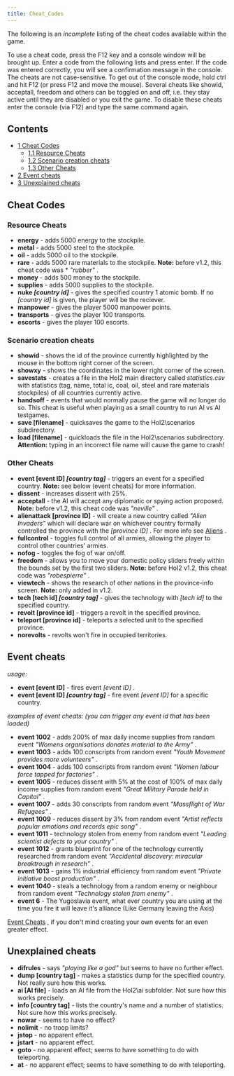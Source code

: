 ```yaml
---
title: Cheat_Codes
---
```

The following is an *incomplete* listing of the cheat codes available
within the game.

To use a cheat code, press the F12 key and a console window will be
brought up. Enter a code from the following lists and press enter. If
the code was entered correctly, you will see a confirmation message in
the console. The cheats are not case-sensitive. To get out of the
console mode, hold ctrl and hit F12 (or press F12 and move the mouse).
Several cheats like showid, acceptall, freedom and others can be toggled
on and off, i.e. they stay active until they are disabled or you exit
the game. To disable these cheats enter the console (via F12) and type
the same command again.

## Contents

-   [ 1 Cheat Codes ](#Cheat_Codes)
    -   [ 1.1 Resource Cheats ](#Resource_Cheats)
    -   [ 1.2 Scenario creation cheats ](#Scenario_creation_cheats)
    -   [ 1.3 Other Cheats ](#Other_Cheats)
-   [ 2 Event cheats ](#Event_cheats)
-   [ 3 Unexplained cheats ](#Unexplained_cheats)

##  Cheat Codes 

###  Resource Cheats 

-   **energy** - adds 5000 energy to the stockpile.
-   **metal** - adds 5000 steel to the stockpile.
-   **oil** - adds 5000 oil to the stockpile.
-   **rare** - adds 5000 rare materials to the stockpile. **Note:**
    before v1.2, this cheat code was \* *"rubber"* .
-   **money** - adds 500 money to the stockpile.
-   **supplies** - adds 5000 supplies to the stockpile.
-   **nuke *\[country id\]*** - gives the specified country 1 atomic
    bomb. If no *\[country id\]* is given, the player will be the
    reciever.
-   **manpower** - gives the player 5000 manpower points.
-   **transports** - gives the player 100 transports.
-   **escorts** - gives the player 100 escorts.

###  Scenario creation cheats 

-   **showid** - shows the id of the province currently highlighted by
    the mouse in the bottom right corner of the screen.
-   **showxy** - shows the coordinates in the lower right corner of the
    screen.
-   **savestats** - creates a file in the HoI2 main directory called
    *statistics.csv* with statistics (tag, name, total ic, coal, oil,
    steel and rare materials stockpiles) of all countries currently
    active.
-   **handsoff** - events that would normally pause the game will no
    longer do so. This cheat is useful when playing as a small country
    to run AI vs AI testgames.
-   **save \[filename\]** - quicksaves the game to the HoI2\scenarios
    subdirectory.
-   **load \[filename\]** - quickloads the file in the HoI2\scenarios
    subdirectory. **Attention:** typing in an incorrect file name will
    cause the game to crash!

###  Other Cheats 

-   **event \[event ID\] *\[country tag\]*** - triggers an event for a
    specified country. **Note:** see below (event cheats) for more
    information.
-   **dissent** - increases dissent with 25%.
-   **acceptall** - the AI will accept any diplomatic or spying action
    proposed. **Note:** before v1.2, this cheat code was *"neville"* .
-   **alienattack \[province ID\]** - will create a new country called
    *"Alien Invaders"* which will declare war on whichever country
    formally controlled the province with the *\[province ID\]* . For
    more info see [Aliens](/wiki/Aliens "Aliens") .
-   **fullcontrol** - toggles full control of all armies, allowing the
    player to control other countries' armies.
-   **nofog** - toggles the fog of war on/off.
-   **freedom** - allows you to move your domestic policy sliders freely
    within the bounds set by the first two sliders. **Note:** before
    HoI2 v1.2, this cheat code was *"robespierre"* .
-   **viewtech** - shows the research of other nations in the
    province-info screen. **Note:** only added in v1.2.
-   **tech \[tech id\] *\[country tag\]*** - gives the technology with
    *\[tech id\]* to the specified country.
-   **revolt \[province id\]** - triggers a revolt in the specified
    province.
-   **teleport \[province id\]** - teleports a selected unit to the
    specified province.
-   **norevolts** - revolts won't fire in occupied territories.

##  Event cheats 

*usage:*  

-   **event \[event ID\]** - fires event *\[event ID\]* .
-   **event \[event ID\] *\[country tag\]*** - fire event *\[event ID\]*
    for a specific country.

*examples of event cheats: (you can trigger any event id that has been
loaded)*

-   **event 1002** - adds 200% of max daily income supplies from random
    event *"Womens organisations donates material to the Army"* .
-   **event 1003** - adds 100 conscripts from random event *"Youth
    Movement provides more volunteers"* .
-   **event 1004** - adds 100 conscripts from random event *"Women
    labour force tapped for factories"* .
-   **event 1005** - reduces dissent with 5% at the cost of 100% of max
    daily income supplies from random event *"Great Military Parade held
    in Capital"* .
-   **event 1007** - adds 30 conscripts from random event *"Massflight
    of War Refugees"* .
-   **event 1009** - reduces dissent by 3% from random event *"Artist
    reflects popular emotions and records epic song"* .
-   **event 1011** - technology stolen from enemy from random event
    *"Leading scientist defects to your country"* .
-   **event 1012** - grants blueprint for one of the technology
    currently researched from random event *"Accidental discovery:
    miracular breaktrough in research"* .
-   **event 1013** - gains 1% industrial efficiency from random event
    *"Private initiative boost production"* .
-   **event 1040** - steals a technology from a random enemy or
    neighbour from random event *"Technology stolen from enemy"* .
-   **event 6** - The Yugoslavia event, what ever country you are using
    at the time you fire it will leave it's alliance (Like Germany
    leaving the Axis)

[Event Cheats](/wiki/Event_Cheats "Event Cheats") , if you don't mind
creating your own events for an even greater effect.

##  Unexplained cheats 

-   **difrules** - says *"playing like a god"* but seems to have no
    further effect.
-   **dump \[country tag\]** - makes a statistics dump for the specified
    country. Not really sure how this works.
-   **ai \[AI file\]** - loads an AI file from the HoI2\ai subfolder.
    Not sure how this works precisely.
-   **info \[country tag\]** - lists the country's name and a number of
    statistics. Not sure how this works precisely.
-   **nowar** - seems to have no effect?
-   **nolimit** - no troop limits?
-   **jstop** - no apparent effect.
-   **jstart** - no apparent effect.
-   **goto** - no apparent effect; seems to have something to do with
    teleporting.
-   **at** - no apparent effect; seems to have something to do with
    teleporting.
